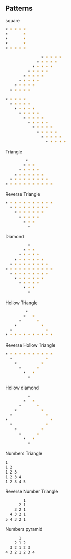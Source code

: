## Patterns

square
```bash
* * * * *
*       *
*       *
*       *
* * * * *
```

```bash
                * * * * * 
              * * * * *
            * * * * *
          * * * * *
        * * * * *
      * * * * *
    * * * * *
  * * * * *
```

```bash
* * * * * 
  * * * * *
    * * * * *
      * * * * *
        * * * * *
          * * * * *
            * * * * *
              * * * * *
                * * * * *
                  * * * * *
```
Triangle
```bash
         * 
        * * *
      * * * * *
    * * * * * * *
  * * * * * * * * *
* * * * * * * * * * *
```
Reverse Triangle
```bash
* * * * * * * * * * * 
  * * * * * * * * *
    * * * * * * *
      * * * * *
        * * *
          *
```
Diamond
```bash
          * 
        * * * 
      * * * * * 
    * * * * * * * 
  * * * * * * * * * 
* * * * * * * * * * * 
  * * * * * * * * *
    * * * * * * *
      * * * * *
        * * *
          *
```
Hollow Triangle
```bash
         * 
        *   *
      *       *
    *           *
  *               *
* * * * * * * * * * *
```

Reverse Hollow Triangle
```bash
* * * * * * * * * * * 
  *               *
    *           *
      *       *
        *   *
          *
```
Hollow diamond
```bash
          * 
        *   *
      *       *
    *           *
  *               *
*                   *
  *               *
    *           *
      *       *
        *   *
          *
```
Numbers Triangle
```bash
1 
1 2 
1 2 3
1 2 3 4
1 2 3 4 5
```
Reverse Number Triangle
```bash
        1 
      2 1
    3 2 1
  4 3 2 1
5 4 3 2 1
```
Numbers pyramid
```bash
      1 
    2 1 2
  3 2 1 2 3
4 3 2 1 2 3 4
```


